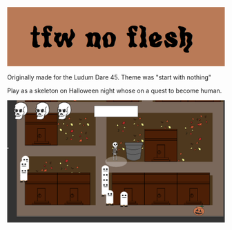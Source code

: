 <img src="https://github.com/PureNukage/start-with-nothing/blob/master/repo/header.png">

Originally made for the Ludum Dare 45. Theme was "start with nothing" 


Play as a skeleton on Halloween night whose on a quest to become human. 

<img src="https://github.com/PureNukage/start-with-nothing/blob/master/repo/screenshot.png">

